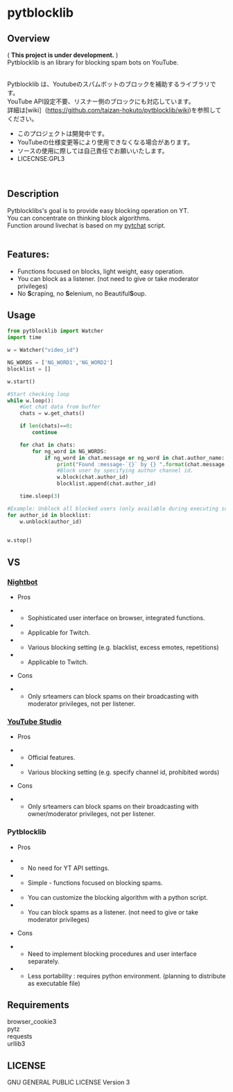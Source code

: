 # pytblocklib
## Overview
( **This project is under development.** )<br>
Pytblocklib is an library for blocking spam bots on YouTube.
<br>
<br>

Pytblocklib は、Youtubeのスパムボットのブロックを補助するライブラリです。<br>
YouTube API設定不要、リスナー側のブロックにも対応しています。<br>
詳細は[wiki］(https://github.com/taizan-hokuto/pytblocklib/wiki)を参照してください。
<br>
+ このプロジェクトは開発中です。
+ YouTubeの仕様変更等により使用できなくなる場合があります。
+ ソースの使用に際しては自己責任でお願いいたします。
+ LICECNSE:GPL3
<br>

## Description
Pytblocklibs's goal is to provide easy blocking operation on YT.<br>
You can concentrate on thinking block algorithms.<br>
Function around livechat is based on my [pytchat](https://github.com/taizan-hokuto/pytchat) script.
<br>
<br>

## Features:
+ Functions focused on blocks, light weight, easy operation.
+ You can block as a listener. (not need to give or take moderator privileges)
+ No **S**craping, no **S**elenium, no Beautiful**S**oup.
 
 
## Usage
```python
from pytblocklib import Watcher
import time

w = Watcher("video_id")

NG_WORDS = ['NG_WORD1','NG_WORD2']
blocklist = []

w.start()

#Start checking loop
while w.loop():
    #Get chat data from buffer
    chats = w.get_chats()

    if len(chats)==0:
        continue

    for chat in chats:
        for ng_word in NG_WORDS:
            if ng_word in chat.message or ng_word in chat.author_name:
                print("Found :message-`{}` by {} ".format(chat.message, chat.author_name))
                #Block user by specifying author channel id.
                w.block(chat.author_id)
                blocklist.append(chat.author_id)

    time.sleep(3)

#Example: Unblock all blocked users (only available during executing script)
for author_id in blocklist:
    w.unblock(author_id)
    

w.stop()

```

## VS

### [Nightbot](https://nightbot.tv/)
+ Pros 
+ + Sophisticated user interface on browser, integrated functions.
+ + Applicable for Twitch.
+ + Various blocking setting (e.g. blacklist, excess emotes, repetitions)
+ + Applicable to Twitch.

+ Cons
+ + Only srteamers can block spams on their broadcasting with moderator privileges, not per listener.

### [YouTube Studio](https://studio.youtube.com)
+ Pros 
+ + Official features.
+ + Various blocking setting (e.g. specify channel id, prohibited words)

+ Cons
+ + Only srteamers can block spams on their broadcasting with owner/moderator privileges, not per listener.


### Pytblocklib 
+ Pros 
+ + No need for YT API settings.
+ + Simple - functions focused on blocking spams.
+ + You can customize the blocking algorithm with a python script.
+ + You can block spams as a listener. (not need to give or take moderator privileges)

+ Cons
+ + Need to implement blocking procedures and user interface separately.
+ + Less portability : requires python environment. (planning to distribute as executable file)


## Requirements
browser_cookie3<br>
pytz<br>
requests<br>
urllib3<br>

## LICENSE
GNU GENERAL PUBLIC LICENSE Version 3



